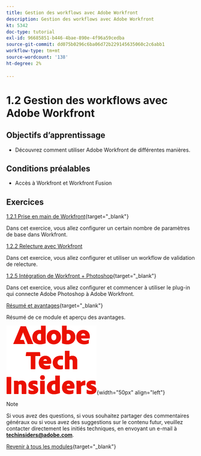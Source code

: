 ```yaml
---
title: Gestion des workflows avec Adobe Workfront
description: Gestion des workflows avec Adobe Workfront
kt: 5342
doc-type: tutorial
exl-id: 96685851-b446-4bae-890e-4f96a59cedba
source-git-commit: dd075b0296c6ba06d72b229145635060c2c6abb1
workflow-type: tm+mt
source-wordcount: '138'
ht-degree: 2%

---
```


# 1.2 Gestion des workflows avec Adobe Workfront

## Objectifs d’apprentissage

- Découvrez comment utiliser Adobe Workfront de différentes manières.

## Conditions préalables

- Accès à Workfront et Workfront Fusion

## Exercices

[1.2.1 Prise en main de Workfront](./ex1.md){target="_blank"}

Dans cet exercice, vous allez configurer un certain nombre de paramètres de base dans Workfront.

[1.2.2 Relecture avec Workfront](./ex2.md)

Dans cet exercice, vous allez configurer et utiliser un workflow de validation de relecture.

[1.2.5 Intégration de Workfront + Photoshop](./ex5.md){target="_blank"}

Dans cet exercice, vous allez configurer et commencer à utiliser le plug-in qui connecte Adobe Photoshop à Adobe Workfront.

[Résumé et avantages](./summary.md){target="_blank"}

Résumé de ce module et aperçu des avantages.

![Insiders de la technologie ](./../../../assets/images/techinsiders.png){width="50px" align="left"}

>[!NOTE]
>
>Si vous avez des questions, si vous souhaitez partager des commentaires généraux ou si vous avez des suggestions sur le contenu futur, veuillez contacter directement les initiés techniques, en envoyant un e-mail à **techinsiders@adobe.com**.

[Revenir à tous les modules](../../../overview.md){target="_blank"}
